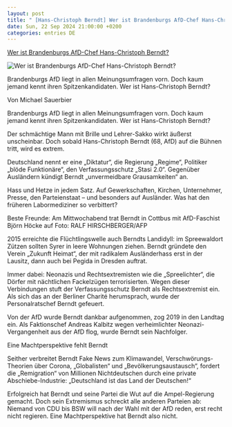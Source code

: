```yaml
---
layout: post
title: " [Hans-Christoph Berndt] Wer ist Brandenburgs AfD-Chef Hans-Christoph Berndt?"
date: Sun, 22 Sep 2024 21:00:00 +0200
categories: entries DE
---
```

[Wer ist Brandenburgs AfD-Chef Hans-Christoph Berndt?](https://www.bz-berlin.de/brandenburg/afd-chef-hans-christoph-berndt)

![Wer ist Brandenburgs AfD-Chef Hans-Christoph Berndt?](https://image.bz-berlin.de/data/uploads/2024/09/dpa_com_20090101_240922-911-002861__2__16i9.jpg)

Brandenburgs AfD liegt in allen Meinungsumfragen vorn. Doch kaum jemand kennt ihren Spitzenkandidaten. Wer ist Hans-Christoph Berndt?

Von Michael Sauerbier

Brandenburgs AfD liegt in allen Meinungsumfragen vorn. Doch kaum jemand kennt ihren Spitzenkandidaten. Wer ist Hans-Christoph Berndt?

Der schmächtige Mann mit Brille und Lehrer-Sakko wirkt äußerst unscheinbar. Doch sobald Hans-Christoph Berndt (68, AfD) auf die Bühnen tritt, wird es extrem.

Deutschland nennt er eine „Diktatur“, die Regierung „Regime“, Politiker „blöde Funktionäre“, den Verfassungsschutz „Stasi 2.0“. Gegenüber Ausländern kündigt Berndt „unvermeidbare Grausamkeiten“ an.

Hass und Hetze in jedem Satz. Auf Gewerkschaften, Kirchen, Unternehmer, Presse, den Parteienstaat – und besonders auf Ausländer. Was hat den früheren Labormediziner so verbittert?

Beste Freunde: Am Mittwochabend trat Berndt in Cottbus mit AfD-Faschist Björn Höcke auf Foto: RALF HIRSCHBERGER/AFP

2015 erreichte die Flüchtlingswelle auch Berndts Landidyll: im Spreewaldort Zützen sollten Syrer in leere Wohnungen ziehen. Berndt gründete den Verein „Zukunft Heimat“, der mit radikalem Ausländerhass erst in der Lausitz, dann auch bei Pegida in Dresden auftrat.

Immer dabei: Neonazis und Rechtsextremisten wie die „Spreelichter“, die Dörfer mit nächtlichen Fackelzügen terrorisierten. Wegen dieser Verbindungen stuft der Verfassungsschutz Berndt als Rechtsextremist ein. Als sich das an der Berliner Charité herumsprach, wurde der Personalratschef Berndt gefeuert.

Von der AfD wurde Berndt dankbar aufgenommen, zog 2019 in den Landtag ein. Als Faktionschef Andreas Kalbitz wegen verheimlichter Neonazi-Vergangenheit aus der AfD flog, wurde Berndt sein Nachfolger.

Eine Machtperspektive fehlt Berndt

Seither verbreitet Berndt Fake News zum Klimawandel, Verschwörungs-Theorien über Corona, „Globalisten“ und „Bevölkerungsaustausch“, fordert die „Remigration“ von Millionen Nichtdeutschen durch eine private Abschiebe-Industrie: „Deutschland ist das Land der Deutschen!“

Erfolgreich hat Berndt und seine Partei die Wut auf die Ampel-Regierung gemacht. Doch sein Extremismus schreckt alle anderen Parteien ab: Niemand von CDU bis BSW will nach der Wahl mit der AfD reden, erst recht nicht regieren. Eine Machtperspektive hat Berndt also nicht.


